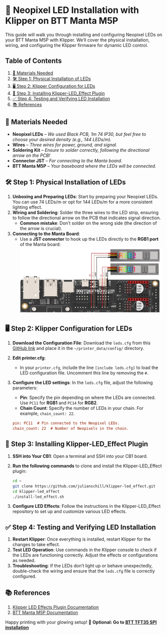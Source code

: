 
# 🌈 Neopixel LED Installation with Klipper on BTT Manta M5P

This guide will walk you through installing and configuring Neopixel LEDs on your BTT Manta M5P with Klipper. We’ll cover the physical installation, wiring, and configuring the Klipper firmware for dynamic LED control.

## Table of Contents
  1. [🔧 Materials Needed](#-materials-needed)
  2. [🛠️ Step 1: Physical Installation of LEDs](#️-step-1-physical-installation-of-leds)
  3. [🖥️ Step 2: Klipper Configuration for LEDs](#️-step-2-klipper-configuration-for-leds)
  4. [🚀 Step 3: Installing Klipper-LED\_Effect Plugin](#-step-3-installing-klipper-led_effect-plugin)
  5. [✅ Step 4: Testing and Verifying LED Installation](#-step-4-testing-and-verifying-led-installation)
  6. [📚 References](#-references)

## 🔧 Materials Needed

- **Neopixel LEDs** – *We used Black PCB, 1m 74 IP30, but feel free to choose your desired density (e.g., 144 LEDs/m).*
- **Wires** – *Three wires for power, ground, and signal.*
- **Soldering Kit** – *Ensure to solder correctly, following the directional arrow on the PCB!*
- **Connector JST** – *For connecting to the Manta board.*
- **BTT Manta M5P** – *Your baseboard where the LEDs will be connected.*

## 🛠️ Step 1: Physical Installation of LEDs

1. **Unboxing and Preparing LEDs**: Start by preparing your Neopixel LEDs. You can use 74 LEDs/m or opt for 144 LEDs/m for a more consistent lighting effect.
2. **Wiring and Soldering**: Solder the three wires to the LED strip, ensuring to follow the directional arrow on the PCB that indicates signal direction. 
    - **Common mistake**: Don’t solder on the wrong side (the direction of the arrow is crucial). 
3. **Connecting to the Manta Board**: 
    - Use a **JST connector** to hook up the LEDs directly to the **RGB1 port** of the Manta board:
![Manta_M5P_LEDS_Wiring](https://github.com/MushuDG/MakerFr_I3-RS32-K/blob/main/Pictures/4_Neopixel_LED_Installation_Guide/LEDS.png)
  

## 🖥️ Step 2: Klipper Configuration for LEDs

1. **Download the Configuration File**: Download the `leds.cfg` from this [GitHub link](https://raw.githubusercontent.com/MushuDG/MakerFr_I3-RS32-K/refs/heads/main/Klipper_Config/components_config/leds.cfg) and place it in the `~/printer_data/config/` directory.
2. **Edit printer.cfg**: 
    - In your `printer.cfg`, include the line `[include leds.cfg]` to load the LED configuration file. Uncomment this line by removing the `#`.
3. **Configure the LED settings**: In the `leds.cfg` file, adjust the following parameters:
    - **Pin**: Specify the pin depending on where the LEDs are connected. Use `PC11` for **RGB1** and `PC14` for **RGB2**.
    - **Chain Count**: Specify the number of LEDs in your chain. For example, `chain_count: 22`.

    ```ini
    pin: PC11  # Pin connected to the Neopixel LEDs.
    chain_count: 22  # Number of Neopixels in the chain.
    ```

## 🚀 Step 3: Installing Klipper-LED_Effect Plugin

1. **SSH into Your CB1**: Open a terminal and SSH into your CB1 board.
2. **Run the following commands** to clone and install the Klipper-LED_Effect plugin:

    ```bash
    cd ~
    git clone https://github.com/julianschill/klipper-led_effect.git
    cd klipper-led_effect
    ./install-led_effect.sh
    ```

3. **Configure LED Effects**: Follow the instructions in the Klipper-LED_Effect repository to set up and customize various LED effects.

## ✅ Step 4: Testing and Verifying LED Installation

1. **Restart Klipper**: Once everything is installed, restart Klipper for the changes to take effect.
2. **Test LED Operation**: Use commands in the Klipper console to check if the LEDs are functioning correctly. Adjust the effects or configurations as needed.
3. **Troubleshooting**: If the LEDs don’t light up or behave unexpectedly, double-check the wiring and ensure that the `leds.cfg` file is correctly configured.

## 📚 References
1. [Klipper LED Effects Plugin Documentation](https://github.com/julianschill/klipper-led_effect)
2. [BTT Manta M5P Documentation](https://github.com/bigtreetech/Manta-M5P)

Happy printing with your glowing setup! 🌟
**Optional: Go to [BTT TFT35 SPI installation](https://github.com/MushuDG/MakerFr_I3-RS32-K/blob/main/Documentation/5_BTT_TFT35_Installation_Guide.md)**

